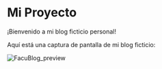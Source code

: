 # Mi Proyecto

¡Bienvenido a mi blog ficticio personal!

Aquí está una captura de pantalla de mi blog ficticio:

![FacuBlog_preview](https://github.com/Facu14carrizo/Presentacion2.0/assets/80929730/c262d7ca-9c2e-42bb-978a-6d439b496981)
